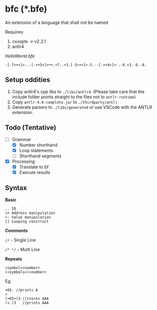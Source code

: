 # bfc (*.bfe)

An extension of a language that shall not be named

Requires:
1. cxxopts -> v2.2.1
2. antlr4


*HelloWorld.bfe*
```
-[-7>+<]>-.-[->+5<]>++.+7..+3.[-3>+<]>-5.--[->+4<]>-.-8.+3.-6.-8.
```


## Setup oddities

1. Copy antlr4's cpp libs to `./libs/antlr4`. (Please take care that the include folder points straight to the files not to `antlr-runtime`)
2. Copy `antlr-4.8-complete.jar` to `./thirdparty/antlr`.
3. Generate parsers to `./libs/generated` or use VSCode with the ANTLR extension.


## Todo (Tentative)

- [ ] Grammar
    - [X] Number shorthand
    - [X] Loop statements
    - [ ] Shorthand segments
- [X] Processing
    - [X] Translate to bf
    - [X] Execute results

## Syntax

**Basic**

```bf
,. IO
<> Address manipulation
+- Value manipulation
[] Looping construct
```
**Comments**

`//` - Single Line

`/* */` - Multi Line

**Repeats**

```
<symbol><number>
(<symbols>)<number>
```
Eg.
```
+65. //prints A
>
(+65>)3 //stores AAA
(<.)3   //prints AAA
```